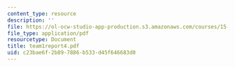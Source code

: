```yaml
---
content_type: resource
description: ''
file: https://ol-ocw-studio-app-production.s3.amazonaws.com/courses/15-568a-practical-information-technology-management-spring-2005/c23bae6f2b897886b533d45f646683d0_team1report4.pdf
file_type: application/pdf
resourcetype: Document
title: team1report4.pdf
uid: c23bae6f-2b89-7886-b533-d45f646683d0
---
```


